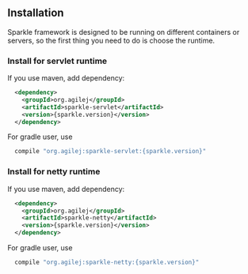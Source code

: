 ## Installation

Sparkle framework is designed to be running on different containers or servers, so the first thing you need to do is choose the runtime.

### Install for servlet runtime

If you use maven, add dependency:

``` xml
  <dependency>
    <groupId>org.agilej</groupId>
    <artifactId>sparkle-servlet</artifactId>
    <version>{sparkle.version}</version>
  </dependency>
```

For gradle user, use

``` groovy
  compile "org.agilej:sparkle-servlet:{sparkle.version}"
```

### Install for netty runtime

If you use maven, add dependency:

``` xml
  <dependency>
    <groupId>org.agilej</groupId>
    <artifactId>sparkle-netty</artifactId>
    <version>{sparkle.version}</version>
  </dependency>
```

For gradle user, use

``` groovy
  compile "org.agilej:sparkle-netty:{sparkle.version}"
```